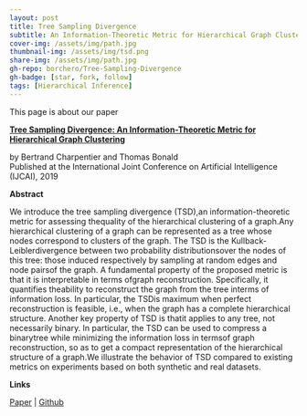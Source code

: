 ```yaml
---
layout: post
title: Tree Sampling Divergence
subtitle: An Information-Theoretic Metric for Hierarchical Graph Clustering - IJCAI 2019
cover-img: /assets/img/path.jpg
thumbnail-img: /assets/img/tsd.png
share-img: /assets/img/path.jpg
gh-repo: borchero/Tree-Sampling-Divergence
gh-badge: [star, fork, follow]
tags: [Hierarchical Inference]
---
```


This page is about our paper

[**Tree Sampling Divergence: An Information-Theoretic Metric for Hierarchical Graph Clustering**](https://www.ijcai.org/proceedings/2019/0286.pdf)

by Bertrand Charpentier and Thomas Bonald  
Published at the International Joint Conference on Artificial Intelligence (IJCAI), 2019

**Abstract**

We introduce the tree sampling divergence (TSD),an information-theoretic metric for assessing thequality of the hierarchical clustering of a graph.Any hierarchical clustering of a graph can be represented as a tree whose nodes correspond to clusters of the graph. The TSD is the Kullback-Leiblerdivergence between two probability distributionsover the nodes of this tree: those induced respectively by sampling at random edges and node pairsof the graph. A fundamental property of the proposed metric is that it is interpretable in terms ofgraph reconstruction. Specifically, it quantifies theability to reconstruct the graph from the tree interms of information loss. In particular, the TSDis maximum when perfect reconstruction is feasible, i.e., when the graph has a complete hierarchical structure. Another key property of TSD is thatit applies to any tree, not necessarily binary. In particular, the TSD can be used to compress a binarytree while minimizing the information loss in termsof graph reconstruction, so as to get a compact representation of the hierarchical structure of a graph.We illustrate the behavior of TSD compared to existing metrics on experiments based on both synthetic and real datasets.

**Links**

[Paper](https://www.ijcai.org/proceedings/2019/0286.pdf) | [Github](https://github.com/sharpenb/Tree-Sampling-Divergence)
